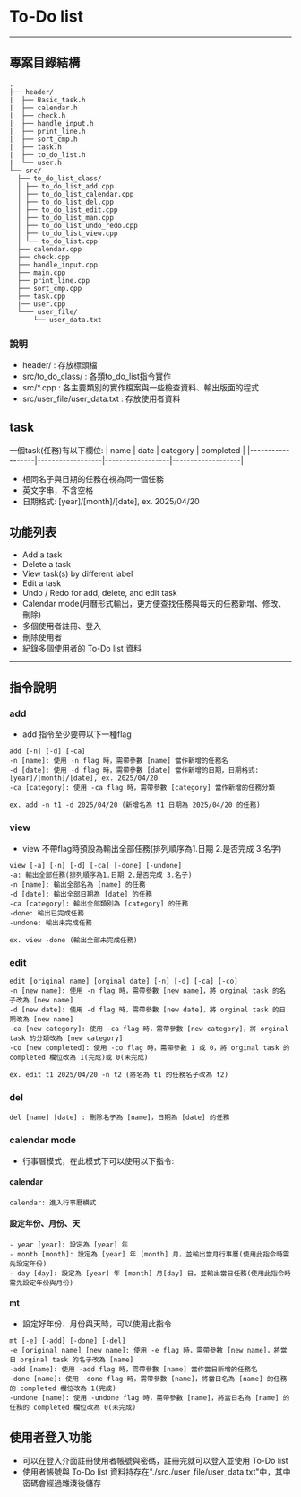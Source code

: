 # To-Do list

---
## 專案目錄結構
```
.
├── header/  
|  ├── Basic_task.h  
|  ├── calendar.h  
|  ├── check.h  
|  ├── handle_input.h  
|  ├── print_line.h  
|  ├── sort_cmp.h  
|  ├── task.h  
|  ├── to_do_list.h 
|  └── user.h 
└── src/ 
  ├── to_do_list_class/ 
  │ ├── to_do_list_add.cpp 
  │ ├── to_do_list_calendar.cpp 
  │ ├── to_do_list_del.cpp 
  │ ├── to_do_list_edit.cpp 
  │ ├── to_do_list_man.cpp 
  │ ├── to_do_list_undo_redo.cpp 
  │ ├── to_do_list_view.cpp 
  │ └── to_do_list.cpp 
  ├── calendar.cpp 
  ├── check.cpp 
  ├── handle_input.cpp 
  ├── main.cpp
  ├── print_line.cpp 
  ├── sort_cmp.cpp 
  ├── task.cpp 
  |── user.cpp
  └─── user_file/ 
      └── user_data.txt 
```
### 說明
- header/ : 存放標頭檔
- src/to_do_class/ : 各類to_do_list指令實作
- src/*.cpp : 各主要類別的實作檔案與一些檢查資料、輸出版面的程式
- src/user_file/user_data.txt : 存放使用者資料


## task
一個task(任務)有以下欄位:
| name             | date             | category         | completed         |
|------------------|------------------|------------------|-------------------|

- 相同名子與日期的任務在視為同一個任務
- 英文字串，不含空格
- 日期格式: [year]/[month]/[date], ex. 2025/04/20
## 功能列表
- Add a task
- Delete a task
- View task(s) by different label
- Edit a task
- Undo / Redo for add, delete, and edit task
- Calendar mode(月曆形式輸出，更方便查找任務與每天的任務新增、修改、刪除)
- 多個使用者註冊、登入
- 刪除使用者
- 紀錄多個使用者的 To-Do list 資料 
---

## 指令說明

### add
- add 指令至少要帶以下一種flag
```
add [-n] [-d] [-ca]
-n [name]: 使用 -n flag 時，需帶參數 [name] 當作新增的任務名
-d [date]: 使用 -d flag 時，需帶參數 [date] 當作新增的日期，日期格式: [year]/[month]/[date], ex. 2025/04/20
-ca [category]: 使用 -ca flag 時，需帶參數 [category] 當作新增的任務分類

ex. add -n t1 -d 2025/04/20 (新增名為 t1 日期為 2025/04/20 的任務)
```
### view
- view 不帶flag時預設為輸出全部任務(排列順序為1.日期 2.是否完成 3.名字)
```
view [-a] [-n] [-d] [-ca] [-done] [-undone]
-a: 輸出全部任務(排列順序為1.日期 2.是否完成 3.名子)
-n [name]: 輸出全部名為 [name] 的任務
-d [date]: 輸出全部日期為 [date] 的任務
-ca [category]: 輸出全部類別為 [category] 的任務
-done: 輸出已完成任務
-undone: 輸出未完成任務

ex. view -done (輸出全部未完成任務)
```

### edit
```
edit [original name] [orginal date] [-n] [-d] [-ca] [-co] 
-n [new name]: 使用 -n flag 時，需帶參數 [new name]，將 orginal task 的名子改為 [new name]
-d [new date]: 使用 -d flag 時，需帶參數 [new date]，將 orginal task 的日期改為 [new name]
-ca [new category]: 使用 -ca flag 時，需帶參數 [new category]，將 orginal task 的分類改為 [new category]
-co [new completed]: 使用 -co flag 時，需帶參數 1 或 0，將 orginal task 的 completed 欄位改為 1(完成)或 0(未完成)

ex. edit t1 2025/04/20 -n t2 (將名為 t1 的任務名子改為 t2)
```

### del
```
del [name] [date] : 刪除名子為 [name]，日期為 [date] 的任務
```

### calendar mode
- 行事曆模式，在此模式下可以使用以下指令:
#### calendar
```
calendar: 進入行事曆模式               
```
#### 設定年份、月份、天
```
- year [year]: 設定為 [year] 年
- month [month]: 設定為 [year] 年 [month] 月，並輸出當月行事曆(使用此指令時需先設定年份)
- day [day]: 設定為 [year] 年 [month] 月[day] 日，並輸出當日任務(使用此指令時需先設定年份與月份)
```
#### mt
- 設定好年份、月份與天時，可以使用此指令
```
mt [-e] [-add] [-done] [-del]
-e [original name] [new name]: 使用 -e flag 時，需帶參數 [new name]，將當日 orginal task 的名子改為 [name]
-add [name]: 使用 -add flag 時，需帶參數 [name] 當作當日新增的任務名
-done [name]: 使用 -done flag 時，需帶參數 [name]，將當日名為 [name] 的任務的 completed 欄位改為 1(完成)
-undone [name]: 使用 -undone flag 時，需帶參數 [name]，將當日名為 [name] 的任務的 completed 欄位改為 0(未完成)
```
## 使用者登入功能
- 可以在登入介面註冊使用者帳號與密碼，註冊完就可以登入並使用 To-Do list
- 使用者帳號與 To-Do list 資料持存在"./src./user_file/user_data.txt"中，其中密碼會經過雜湊後儲存

